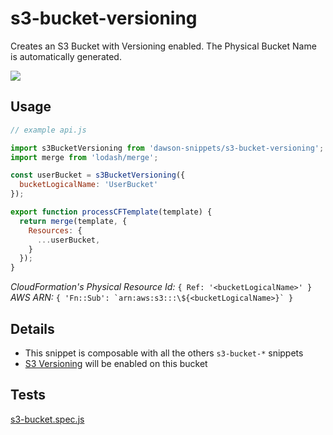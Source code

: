 
s3-bucket-versioning
===

Creates an S3 Bucket with Versioning enabled. The Physical Bucket Name is automatically generated.  

![](https://nodei.co/npm/dawson-snippets.png?mini=true)

## Usage

```js
// example api.js

import s3BucketVersioning from 'dawson-snippets/s3-bucket-versioning';
import merge from 'lodash/merge';

const userBucket = s3BucketVersioning({
  bucketLogicalName: 'UserBucket'
});

export function processCFTemplate(template) {
  return merge(template, {
    Resources: {
      ...userBucket,
    }
  });
}
```

*CloudFormation's Physical Resource Id:* `{ Ref: '<bucketLogicalName>' }`  
*AWS ARN:* ```{ 'Fn::Sub': `arn:aws:s3:::\${<bucketLogicalName>}` }```


## Details

* This snippet is composable with all the others `s3-bucket-*` snippets
* [S3 Versioning](https://docs.aws.amazon.com/AmazonS3/latest/API/RESTBucketPUTVersioningStatus.html) will be enabled on this bucket


## Tests

[s3-bucket.spec.js](__tests__/s3-bucket.spec.js)
